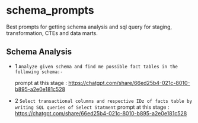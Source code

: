 # schema_prompts
Best prompts for getting schema analysis and sql query for staging, transformation, CTEs and data marts.

## Schema Analysis 

* 1 `Analyze given schema and find me possible fact tables in the following schema:-`

    prompt at this stage : https://chatgpt.com/share/66ed25b4-021c-8010-b895-a2e0e181c528

* 2 `Select transactional columns and respective IDz of facts table by writing SQL queries of Select Statment`
    prompt at this stage : https://chatgpt.com/share/66ed25b4-021c-8010-b895-a2e0e181c528
